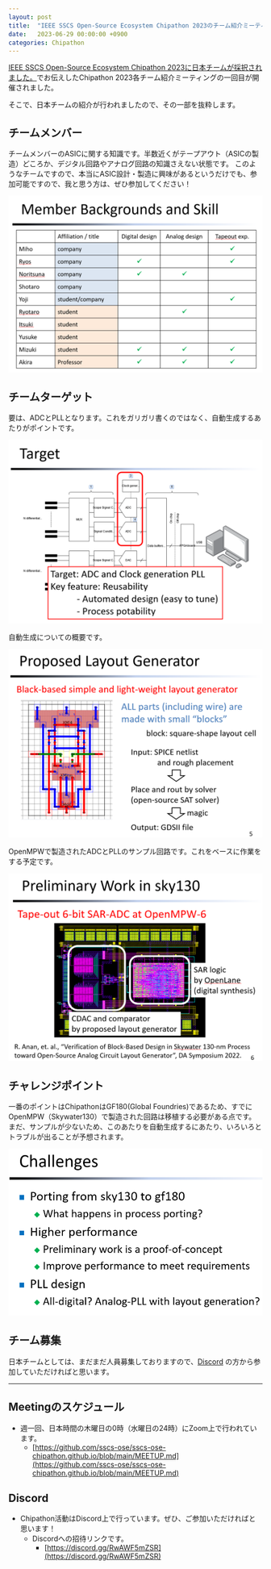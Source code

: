 ```yaml
---
layout: post
title:  "IEEE SSCS Open-Source Ecosystem Chipathon 2023のチーム紹介ミーティングが開催されました。"
date:   2023-06-29 00:00:00 +0900
categories: Chipathon
---
```


[IEEE SSCS Open-Source Ecosystem Chipathon 2023に日本チームが採択されました。](https://ishi-kai.org/information/chipathon/2023/06/11/Accept-SSCS-OSE-CHIPATHON2023.html)でお伝えしたChipathon 2023各チーム紹介ミーティングの一回目が開催されました。

そこで、日本チームの紹介が行われましたので、その一部を抜粋します。

## チームメンバー
チームメンバーのASICに関する知識です。半数近くがテープアウト（ASICの製造）どころか、デジタル回路やアナログ回路の知識さえない状態です。
このようなチームですので、本当にASIC設計・製造に興味があるというだけでも、参加可能ですので、我と思う方は、ぜひ参加してください！

  ![チームメンバーのスキル](/assets/images/Chipathon/Chipathon_TeamIntro_skills.png)


## チームターゲット
要は、ADCとPLLとなります。これをガリガリ書くのではなく、自動生成するあたりがポイントです。

  ![ターゲット](/assets/images/Chipathon/Chipathon_TeamIntro_target.png)

自動生成についての概要です。

  ![ジェネレータ](/assets/images/Chipathon/Chipathon_TeamIntro_target2.png)

OpenMPWで製造されたADCとPLLのサンプル回路です。これをベースに作業をする予定です。

  ![ADCとPLLのサンプル](/assets/images/Chipathon/Chipathon_TeamIntro_target3.png)


## チャレンジポイント
一番のポイントはChipathonはGF180(Global Foundries)であるため、すでにOpenMPW（Skywater130）で製造された回路は移植する必要がある点です。
まだ、サンプルが少ないため、このあたりを自動生成するにあたり、いろいろとトラブルが出ることが予想されます。

  ![チャレンジポイント](/assets/images/Chipathon/Chipathon_TeamIntro_challenges.png)


## チーム募集
日本チームとしては、まだまだ人員募集しておりますので、[Discord](https://discord.gg/RwAWF5mZSR) の方から参加していただければと思います。

***
## Meetingのスケジュール
* 週一回、日本時間の木曜日の0時（水曜日の24時）にZoom上で行われています。
    * [https://github.com/sscs-ose/sscs-ose-chipathon.github.io/blob/main/MEETUP.md](https://github.com/sscs-ose/sscs-ose-chipathon.github.io/blob/main/MEETUP.md)

## Discord
* Chipathon活動はDiscord上で行っています。ぜひ、ご参加いただければと思います！
     * Discordへの招待リンクです。
        * [https://discord.gg/RwAWF5mZSR](https://discord.gg/RwAWF5mZSR)
